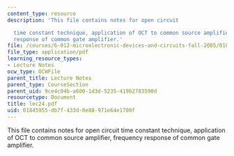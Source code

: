```yaml
---
content_type: resource
description: 'This file contains notes for open circuit

  time constant technique, application of OCT to common source amplifier, frequency
  response of common gate amplifier.'
file: /courses/6-012-microelectronic-devices-and-circuits-fall-2005/01845955db7f433d0e88971e64e1700f_lec24.pdf
file_type: application/pdf
learning_resource_types:
- Lecture Notes
ocw_type: OCWFile
parent_title: Lecture Notes
parent_type: CourseSection
parent_uid: 9ce4c04b-a600-1d3d-5235-419b2783590d
resourcetype: Document
title: lec24.pdf
uid: 01845955-db7f-433d-0e88-971e64e1700f
---
```

This file contains notes for open circuit
time constant technique, application of OCT to common source amplifier, frequency response of common gate amplifier.

